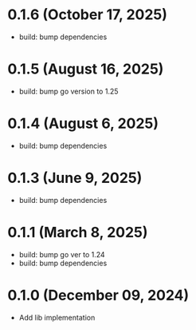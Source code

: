 # 0.1.6 (October 17, 2025)

* build: bump dependencies

# 0.1.5 (August 16, 2025)

* build: bump go version to 1.25

# 0.1.4 (August 6, 2025)

* build: bump dependencies

# 0.1.3 (June 9, 2025)

* build: bump dependencies

# 0.1.1 (March 8, 2025)

* build: bump go ver to 1.24
* build: bump dependencies

# 0.1.0 (December 09, 2024)

* Add lib implementation
